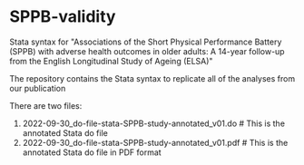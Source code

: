 # SPPB-validity
Stata syntax for "Associations of the Short Physical Performance Battery (SPPB) with adverse health outcomes in older adults: A 14-year follow-up from the English Longitudinal Study of Ageing (ELSA)"

The repository contains the Stata syntax to replicate all of the analyses from our publication

There are two files:
1. 2022-09-30_do-file-stata-SPPB-study-annotated_v01.do # This is the annotated Stata do file
2. 2022-09-30_do-file-stata-SPPB-study-annotated_v01.pdf # This is the annotated Stata do file in PDF format
